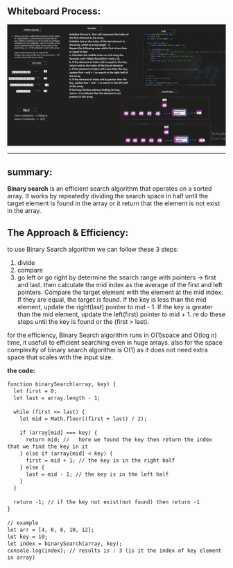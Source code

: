 ## Whiteboard Process:

![Array-Binary-Search](new-binary-search.png)
____________________

## summary:

**Binary search** is an efficient search algorithm that operates on a sorted array. It works by repeatedly dividing the search space in half until the target element is found in the array or it return that the element is not exist in the array.

## The Approach & Efficiency:

to use Binary Search algorithm we can follow these 3 steps:

1. divide
2. compare
3. go left or go right
 by determine the search range with pointers -> first and last.
then calculate the mid index as the average of the first and left pointers.
Compare the target element with the element at the mid index:
If they are equal, the target is found.
If the key is less than the mid element, update the right(last) pointer to mid - 1.
If the key is greater than the mid element, update the left(first) pointer to mid + 1.
re do these steps until the key is found or the (first > last).

for the efficiency, Binary Search algorithm runs in O(1)space and O(log n) time, it usefull to efficient searching even in huge arrays.
also for the space complexity of binary search algorithm is O(1) as it does not  need extra space that scales with the input size.

**the code:**

```
function binarySearch(array, key) {
  let first = 0;
  let last = array.length - 1;

  while (first <= last) {
    let mid = Math.floor((first + last) / 2);

    if (array[mid] === key) {
      return mid; //   here we found the key then return the index that we find the key in it
    } else if (array[mid] < key) {
      first = mid + 1; // the key is in the right half
    } else {
      last = mid - 1; // the key is in the left half
    }
  }

  return -1; // if the key not exist(not found) then return -1
}

// example 
let arr = [4, 6, 8, 10, 12];
let key = 10;
let index = binarySearch(array, key);
console.log(index); // results is : 3 (is it the index of key element in array)
```

   
   
